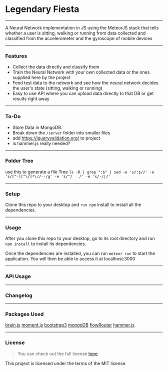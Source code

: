 # **Legendary Fiesta**
---

A Neural Network implementation in JS using the MeteorJS stack that tells whether a user is sitting, walking or running from data collected and classified from the accelerometer and the gyroscope of mobile devices

***
### **Features**
* Collect the data directly and classify them
* Train the Neural Network with your own collected data or the ones supplied here by the project
* Feed test data to the network and see how the neural network decides the user's state (sitting, walking or running)
* Easy to use API where you can upload data directly to that DB or get results right away

***
### **To-Do**
* Store Data in MongoDB.
* Break down the `/server` folder into smaller files
* add https://jqueryvalidation.org/ to project
* is hammer.js really needed?

***
### **Folder Tree**
use this to generate a file Tree `ls -R | grep ":$" | sed -e 's/:$//' -e 's/[^-][^\/]*\//--/g' -e 's/^/   /' -e 's/-/|/'`

***
### **Setup**
Clone this repo to your desktop and `run npm` install to install all the dependencies.

***
### **Usage**
After you clone this repo to your desktop, go to its root directory and run `npm install` to install its dependencies.

Once the dependencies are installed, you can run `meteor run` to start the application. You will then be able to access it at localhost:3000

***
### **API Usage**

***
### **Changelog**

***
### **Packages Used**
  [brain.js](https://brain.js.org/)
  [moment.js](https://momentjs.com/)
  [bootstrap3](https://getbootstrap.com/docs/3.3/)
  [mongoDB](https://atmospherejs.com/meteor/mongo)
  [flowRouter](https://atmospherejs.com/kadira/flow-router)
  [hammer.js](https://hammerjs.github.io/)

***
### **License**
> You can check out the full license [here](https://github.com/bakuur/legendaryFiesta/blob/master/LICENSE)

This project is licensed under the terms of the MIT license.

